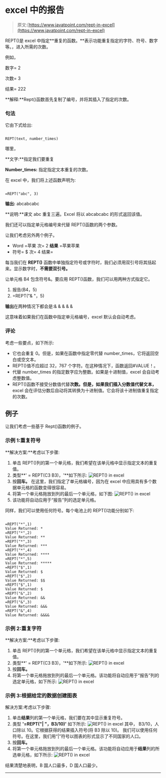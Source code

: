 # excel 中的报告

> 原文:[https://www.javatpoint.com/rept-in-excel](https://www.javatpoint.com/rept-in-excel)

REPT()是 excel 中指定**重复的函数。**表示功能重复指定的字符、符号、数字等。，进入所需的次数。

例如，

数字= 2

次数= 3

结果= 222

**解释:**Rept()函数首先复制了编号，并将其插入了指定的次数。

### 句法

它由下式给出:

```

REPT(text, number_times)

```

哪里，

**文字:**指定我们要重复

**Number_times:** 指定指定文本重复的次数。

在 excel 中，我们将上述函数声明为:

```

=REPT("abc", 3)

```

**输出:** abcabcabc

**说明:**课文 abc 重复三遍。Excel 将以 abcabcabc 的形式返回该值。

我们还可以指定单元格编号来代替 REPT()函数的两个参数。

让我们考虑另外两个例子。

*   Word =苹果
    次= 2
    **结果** =苹果苹果
*   符号= $
    次= 4
    结果= $$$$

每当我们在 **REPT()** 函数中单独指定符号或字符时，我们必须用双引号将其括起来。显示数字时，**不需要双引号。**

让单元格 B4 包含符号&。要应用 REPT()函数，我们可以用两种方式指定它。

1.  报告(B4，5)
2.  =REPT("& "，5)

**输出**在两种情况下都会是:& & & & &

这意味着如果我们在函数中指定单元格编号，excel 默认会自动考虑。

### 评论

考虑一些要点，如下所示:

*   它也会重复 0。但是，如果在函数中指定零代替 number_times，它将返回空白或空文本。
*   REPT()值不应超过 32，767 个字符。在这种情况下，函数返回#VALUE！。
*   代替 number_times 的指定数字应为整数。如果是十进制值，excel 会自动考虑整数值。
*   REPT()函数不接受分数值代替**次数。**但是，如果我们插入分数值代替**文本，** excel 会在评估分数后自动将其转换为十进制值。它会将该十进制值重复指定的次数。

## 例子

让我们考虑一些基于 Rept()函数的例子。

### 示例 1:重复符号

**解决方案:**考虑以下步骤:

1.  单击 REPT()列的第一个单元格，我们希望在该单元格中显示指定文本的重复值。
2.  类型**' = REPT(C3 B3)，'**如下所示:
    ![REPT() in excel](img/fb24d1933fcbf05766b3c08ac22f8d72.png)
3.  按**回车。**
    在这里，我们指定了单元格编号，因为在 excel 中应用具有多个数据单元格的函数变得很容易。
4.  将第一个单元格拖放到列的最后一个单元格，如下图:
    ![REPT() in excel](img/e9cf47ac127c5970f47ebfccd135829d.png)
5.  该功能将自动应用于“报告”列的选定单元格。

同样，我们可以使用任何符号。每个电池上的 REPT()功能分别如下:

```

=REPT("*",1)
Value Returned: *
=REPT("*",2)
Value Returned: **
=REPT("*",3)
Value Returned: ***
=REPT("*",4)
Value Returned: ****
=REPT("*",5)
Value Returned: *****
=REPT("$",1)
Value Returned: $
=REPT("$",2)
Value Returned: $$
=REPT("$",1)
Value Returned: $
=REPT("&",2)
Value Returned: &&
=REPT("&",3)
Value Returned: &&&
=REPT("&",4)
Value Returned: &&&&

```

### 示例 2:重复字符

**解决方案:**考虑以下步骤:

1.  单击 REPT()列的第一个单元格，我们希望在该单元格中显示指定文本的重复值。
2.  类型**' = REPT(C3 B3)，'**如下所示:
    ![REPT() in excel](img/ac1de8b82c7559c1c58a8b51253f1366.png)
3.  按**回车。**
4.  将第一个单元格拖放到列的最后一个单元格。该功能将自动应用于“报告”列的选定单元格，如下所示:
    ![REPT() in excel](img/b689d6051b0d9c790ccfee76d703da3b.png)

### 示例 3:根据给定的数据创建图表

解决方案:考虑以下步骤:

1.  单击**结果**列的第一个单元格，我们要在其中显示重复符号。
2.  类型 **'=REPT("| "，B3/10)'** 如下所示:
    ![REPT() in excel](img/45448f114ae3dd0e8a514bac92a1153d.png)
    其中，
    B3/10，人口除以 10。它根据获得的结果插入符号(将 B3 除以 10)。
    我们可以使用任何符号。在这里，我们用“|”符号以图表的形式显示了不同国家的人口。
3.  按**回车。**
4.  将第一个单元格拖放到列的最后一个单元格。该功能将自动应用于**结果**列的所选单元格，如下所示:
    ![REPT() in excel](img/b2dfe9a4ba27fa1270638684ba41a159.png)

结果清楚地表明，B 国人口最多，D 国人口最少。

* * *